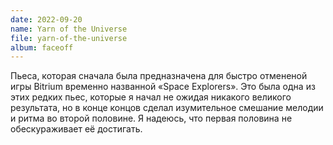 ```yaml
---
date: 2022-09-20
name: Yarn of the Universe
file: yarn-of-the-universe
album: faceoff
---
```


Пьеса, которая сначала была предназначена для быстро отмененой игры Bitrium временно названной «Space Explorers». Это была одна из этих редких пьес, которые я начал не ожидая никакого великого результата, но в конце концов сделал изумительное смешание мелодии и ритма во второй половине. Я надеюсь, что первая половина не обескураживает её достигать.
